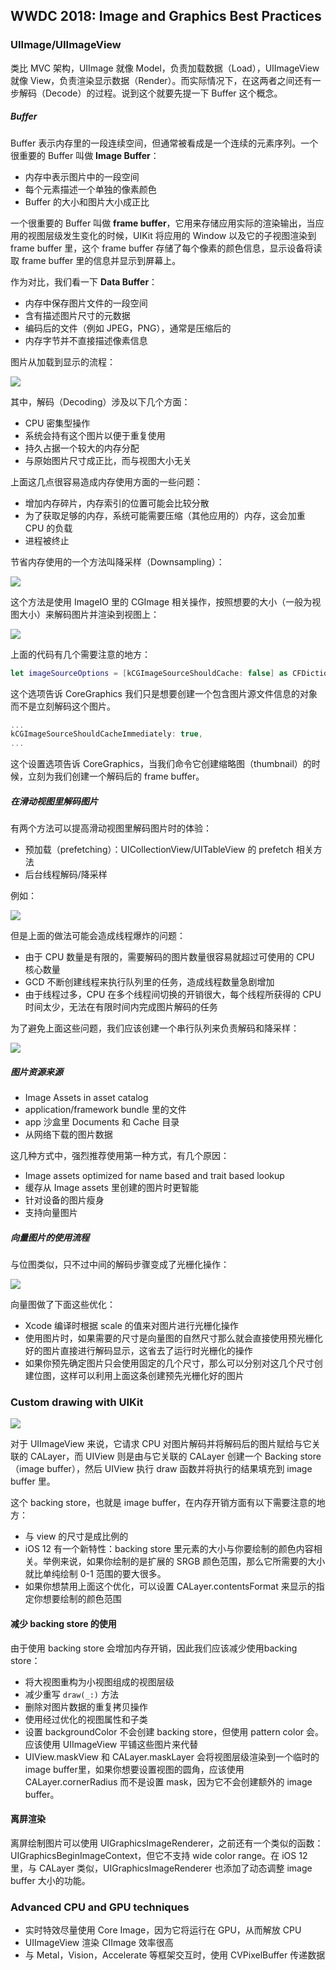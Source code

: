 ## WWDC 2018: Image and Graphics Best Practices

### UIImage/UIImageView

类比 MVC 架构，UIImage 就像 Model，负责加载数据（Load），UIImageView 就像 View，负责渲染显示数据（Render）。而实际情况下，在这两者之间还有一步解码（Decode）的过程。说到这个就要先提一下 Buffer 这个概念。

##### Buffer

Buffer 表示内存里的一段连续空间，但通常被看成是一个连续的元素序列。一个很重要的 Buffer 叫做 **Image Buffer**：

* 内存中表示图片中的一段空间
* 每个元素描述一个单独的像素颜色
* Buffer 的大小和图片大小成正比

一个很重要的 Buffer 叫做 **frame buffer**，它用来存储应用实际的渲染输出，当应用的视图层级发生变化的时候，UIKit 将应用的 Window 以及它的子视图渲染到 frame buffer 里，这个 frame buffer 存储了每个像素的颜色信息，显示设备将读取 frame buffer 里的信息并显示到屏幕上。

作为对比，我们看一下 **Data Buffer**：

* 内存中保存图片文件的一段空间
* 含有描述图片尺寸的元数据
* 编码后的文件（例如 JPEG，PNG），通常是压缩后的
* 内存字节并不直接描述像素信息

图片从加载到显示的流程：

![](/images/pipeline_in_action.png)

其中，解码（Decoding）涉及以下几个方面：

* CPU 密集型操作
* 系统会持有这个图片以便于重复使用
* 持久占据一个较大的内存分配
* 与原始图片尺寸成正比，而与视图大小无关

上面这几点很容易造成内存使用方面的一些问题：

* 增加内存碎片，内存索引的位置可能会比较分散
* 为了获取足够的内存，系统可能需要压缩（其他应用的）内存，这会加重 CPU 的负载
* 进程被终止

节省内存使用的一个方法叫降采样（Downsampling）：

![](/images/downsampling.png)

这个方法是使用 ImageIO 里的 CGImage 相关操作，按照想要的大小（一般为视图大小）来解码图片并渲染到视图上：

![](/images/downsampling_code.png)

上面的代码有几个需要注意的地方：

```swift
let imageSourceOptions = [kCGImageSourceShouldCache: false] as CFDictionary
```

这个选项告诉 CoreGraphics 我们只是想要创建一个包含图片源文件信息的对象而不是立刻解码这个图片。

```swift
...
kCGImageSourceShouldCacheImmediately: true,
...
```

这个设置选项告诉 CoreGraphics，当我们命令它创建缩略图（thumbnail）的时候，立刻为我们创建一个解码后的 frame buffer。

##### 在滑动视图里解码图片

有两个方法可以提高滑动视图里解码图片时的体验：

* 预加载（prefetching）：UICollectionView/UITableView 的 prefetch 相关方法
* 后台线程解码/降采样

例如：

![](/images/prefetch_downsampling.png)

但是上面的做法可能会造成线程爆炸的问题：

* 由于 CPU 数量是有限的，需要解码的图片数量很容易就超过可使用的 CPU 核心数量
* GCD 不断创建线程来执行队列里的任务，造成线程数量急剧增加
* 由于线程过多，CPU 在多个线程间切换的开销很大，每个线程所获得的 CPU 时间太少，无法在有限时间内完成图片解码的任务

为了避免上面这些问题，我们应该创建一个串行队列来负责解码和降采样：

![](/images/serial_queue_downsampling.png)

##### 图片资源来源

* Image Assets in asset catalog
* application/framework bundle 里的文件
* app 沙盒里 Documents 和 Cache 目录
* 从网络下载的图片数据

这几种方式中，强烈推荐使用第一种方式，有几个原因：

* Image assets optimized for name based and trait based lookup
* 缓存从 Image assets 里创建的图片时更智能
* 针对设备的图片瘦身
* 支持向量图片

##### 向量图片的使用流程

与位图类似，只不过中间的解码步骤变成了光栅化操作：

![](/images/vector_pipeline.png)

向量图做了下面这些优化：

* Xcode 编译时根据 scale 的值来对图片进行光栅化操作
* 使用图片时，如果需要的尺寸是向量图的自然尺寸那么就会直接使用预光栅化好的图片直接进行解码显示，这省去了运行时光栅化的操作
* 如果你预先确定图片只会使用固定的几个尺寸，那么可以分别对这几个尺寸创建位图，这样可以利用上面这条创建预先光栅化好的图片

### Custom drawing with UIKit

 ![](/images/uiimageview_vs_uiview.png)
 
 对于 UIImageView 来说，它请求 CPU 对图片解码并将解码后的图片赋给与它关联的 CALayer，而 UIView 则是由与它关联的 CALayer 创建一个 Backing store（image buffer），然后 UIView 执行 draw 函数并将执行的结果填充到 image buffer 里。
 
这个 backing store，也就是 image buffer，在内存开销方面有以下需要注意的地方：

* 与 view 的尺寸是成比例的
* iOS 12 有一个新特性：backing store 里元素的大小与你要绘制的颜色内容相关。举例来说，如果你绘制的是扩展的 SRGB 颜色范围，那么它所需要的大小就比单纯绘制 0-1 范围的要大很多。
* 如果你想禁用上面这个优化，可以设置 CALayer.contentsFormat 来显示的指定你想要绘制的颜色范围

#### 减少 backing store 的使用

由于使用 backing store 会增加内存开销，因此我们应该减少使用backing store：

* 将大视图重构为小视图组成的视图层级
* 减少重写 `draw(_:)` 方法
* 删除对图片数据的重复拷贝操作
* 使用经过优化的视图属性和子类
* 设置 backgroundColor 不会创建 backing store，但使用 pattern color 会。应该使用 UIImageView 平铺这些图片来代替
* UIView.maskView 和 CALayer.maskLayer 会将视图层级渲染到一个临时的 image buffer里，如果你想要设置视图的圆角，应该使用 CALayer.cornerRadius 而不是设置 mask，因为它不会创建额外的 image buffer。

#### 离屏渲染

离屏绘制图片可以使用 UIGraphicsImageRenderer，之前还有一个类似的函数：UIGraphicsBeginImageContext，但它不支持 wide color range。在 iOS 12 里，与 CALayer 类似，UIGraphicsImageRenderer 也添加了动态调整 image buffer 大小的功能。

### Advanced CPU and GPU techniques

* 实时特效尽量使用 Core Image，因为它将运行在 GPU，从而解放 CPU
* UIImageView 渲染 CIImage 效率很高
* 与 Metal，Vision，Accelerate 等框架交互时，使用 CVPixelBuffer 传递数据

